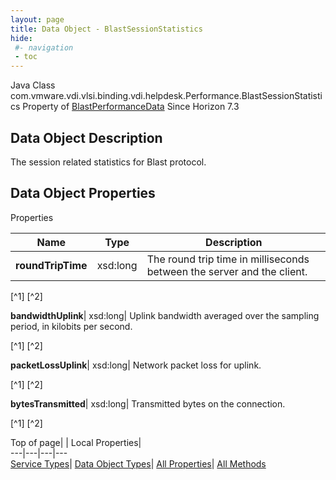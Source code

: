 ```yaml
---
layout: page
title: Data Object - BlastSessionStatistics
hide:
 #- navigation
 - toc
---
```






Java Class
    com.vmware.vdi.vlsi.binding.vdi.helpdesk.Performance.BlastSessionStatistics
Property of
     [BlastPerformanceData](vdi.helpdesk.Performance.BlastPerformanceData.md#field_detail)
Since 
    Horizon 7.3

## Data Object Description 

The session related statistics for Blast protocol. 

## Data Object Properties

Properties

Name |  Type |  Description   
---|---|---  
**roundTripTime**|  xsd:long|  The round trip time in milliseconds between the server and the client.   


[^1]
[^2]

  
**bandwidthUplink**|  xsd:long|  Uplink bandwidth averaged over the sampling period, in kilobits per second.   


[^1]
[^2]

  
**packetLossUplink**|  xsd:long|  Network packet loss for uplink.   


[^1]
[^2]

  
**bytesTransmitted**|  xsd:long|  Transmitted bytes on the connection.   


[^1]
[^2]

  
  
  
Top of page| | Local Properties|   
---|---|---|---  
[Service Types](index-mo_types.md)| [Data Object Types](index-do_types.md)| [All Properties](index-properties.md)| [All Methods](index-methods.md)  
  
  

